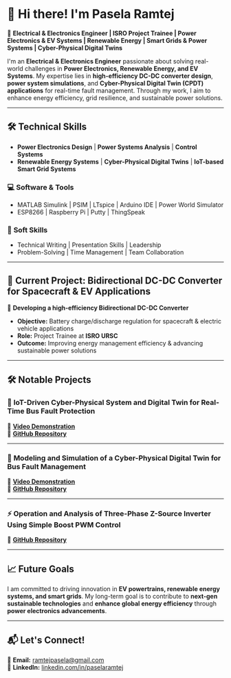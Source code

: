 # 👋 Hi there! I'm **Pasela Ramtej**  

🚀 **Electrical & Electronics Engineer | ISRO Project Trainee | Power Electronics & EV Systems | Renewable Energy | Smart Grids & Power Systems | Cyber-Physical Digital Twins**  

I'm an **Electrical & Electronics Engineer** passionate about solving real-world challenges in **Power Electronics, Renewable Energy, and EV Systems**. My expertise lies in **high-efficiency DC-DC converter design**, **power system simulations**, and **Cyber-Physical Digital Twin (CPDT) applications** for real-time fault management. Through my work, I aim to enhance energy efficiency, grid resilience, and sustainable power solutions.  

---

## 🛠 **Technical Skills**  

- **Power Electronics Design** | **Power Systems Analysis** | **Control Systems**  
- **Renewable Energy Systems** | **Cyber-Physical Digital Twins** | **IoT-based Smart Grid Systems**  

### 💻 **Software & Tools**  
- MATLAB Simulink | PSIM | LTspice | Arduino IDE | Power World Simulator  
- ESP8266 | Raspberry Pi | Putty | ThingSpeak  

### 🌟 **Soft Skills**  
- Technical Writing | Presentation Skills | Leadership  
- Problem-Solving | Time Management | Team Collaboration  

---

## 🚀 **Current Project: Bidirectional DC-DC Converter for Spacecraft & EV Applications**  

🔋 **Developing a high-efficiency Bidirectional DC-DC Converter**  
- **Objective:** Battery charge/discharge regulation for spacecraft & electric vehicle applications  
- **Role:** Project Trainee at **ISRO URSC**  
- **Outcome:** Improving energy management efficiency & advancing sustainable power solutions  

---

## 🛠 **Notable Projects**  

### 🔎 **IoT-Driven Cyber-Physical System and Digital Twin for Real-Time Bus Fault Protection**  
🎥 **[Video Demonstration](https://youtu.be/1SOuRba_OvU)**  
🎯 **[GitHub Repository](https://github.com/RAMTEJPASELA/IoT-CPS-Digital-Twin-Fault-Protection/blob/main/README.md)**  

---

### 🔎 **Modeling and Simulation of a Cyber-Physical Digital Twin for Bus Fault Management**  
🎥 **[Video Demonstration](https://youtu.be/wIhd6TCpo74)**  
🎯 **[GitHub Repository](https://github.com/RAMTEJPASELA/Modeling-and-Simulation-of-Cyber-Physical-Digital-Twin/blob/main/README.md)**  

---

### ⚡ **Operation and Analysis of Three-Phase Z-Source Inverter Using Simple Boost PWM Control**  
🎯 **[GitHub Repository](https://github.com/RAMTEJPASELA/Three-Phase-ZSI-Simple-Boost-PWM/blob/main/README.md)**  

---

## 📈 **Future Goals**  

I am committed to driving innovation in **EV powertrains, renewable energy systems, and smart grids**. My long-term goal is to contribute to **next-gen sustainable technologies** and **enhance global energy efficiency** through **power electronics advancements**.  

---

## 📬 **Let's Connect!**  

📧 **Email:** [ramtejpasela@gmail.com](mailto:ramtejpasela@gmail.com)  
💼 **LinkedIn:** [linkedin.com/in/paselaramtej](https://www.linkedin.com/in/paselaramtej)  
